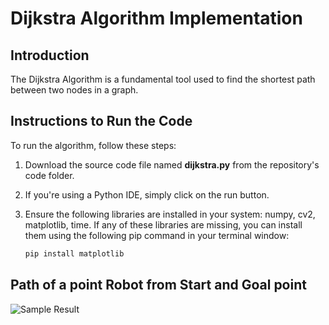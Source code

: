 # Dijkstra Algorithm Implementation

## Introduction
The Dijkstra Algorithm is a fundamental tool used to find the shortest path between two nodes in a graph.

## Instructions to Run the Code
To run the algorithm, follow these steps:

1. Download the source code file named **dijkstra.py** from the repository's code folder.
2. If you're using a Python IDE, simply click on the run button. 
3. Ensure the following libraries are installed in your system: numpy, cv2, matplotlib, time.
   If any of these libraries are missing, you can install them using the following pip command in your terminal window:

   ```bash
   pip install matplotlib

## Path of a point Robot from Start and Goal point
![Sample Result](https://github.com/kalavagunta-vamshi/DIjkstra-path-planning/raw/main/path.jpg)



